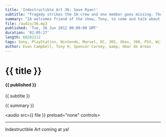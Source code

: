 ```yaml
---
title: 'Indestructible Art 36: Save Ryan!'
subtitle: "Tragedy strikes the IA crew and one member goes missing. The crew pushes on with an insightful conversation about an all digital future. MGS 5 confirmed by Kojima, Nintendo launches the 3DS XL, and DC conducts a reader survey."
summary: "IA welcomes friend of the show, Tony, to come and talk about the books he’s been reading. Big news comes out of a Nintendo media event including the  3DS XL, Hideo Kojima spills some beans on MGS5, and Evan goes all in on a Darksiders II Onlive system bundle. The gang tries to figure out what goes on behind the scenes of DC’s recent reader survey and no one seems to be too thrilled about the new Madefire comic book reader. The episode wraps up with a roundtable on Saga #4 and a back and forth about Alan Moore and Before Watchmen."
file: /audio/36.mp3
published: 'Tue, 26 Jun 2012 00:00:00 GMT'
duration: '02:05:27'
length: 60282112
tags: Sony, PlayStation, Nintendo, Marvel, DC, 3DS, Xbox, 360, PS3, Wii, PSN, XBLA, Video Games, Comics, Games, Indestructible Art, Onlive, Darksiders II, Saga, Brian K. Vaughan, 3DS XL, Smash Bros, Madefire, Metal Gear Solid, MGS5, Hideo Kojima, Seth Killian
author: Evan Campbell, Tony H, Spencer Carney, &amp; Omar de Armas
---
```


# {{ title }}

#### {{ published }}

{{ subtitle }}  
  
{{ summary }}  

<audio src={{ file }} preload="none" controls></audio>

- - -

Indestructible Art coming at ya!
